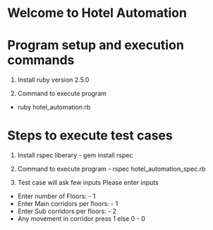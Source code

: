 # Welcome to Hotel Automation

# Program setup and execution commands

1. Install ruby version 2.5.0

2. Command to execute program

  - ruby hotel_automation.rb

# Steps to execute test cases
  
  1. Install rspec liberary
    - gem install rspec

  2. Command to execute program
   	- rspec hotel_automation_spec.rb
   
  3. Test case will ask few inputs Please enter inputs
   
   - Enter number of Floors: - 1
   - Enter Main corridors per floors: - 1
   - Enter Sub corridors per floors: - 2
   - Any movement in corridor press 1 else 0 - 0


